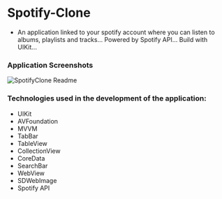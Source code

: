 # Spotify-Clone

- An application linked to your spotify account where you can listen to albums, playlists and tracks...
Powered by Spotify API...
Build with UIKit...

### Application Screenshots

![SpotifyClone Readme](https://github.com/hakanbaran/Spotify-Clone/assets/104249732/bb8997bd-3217-4f16-a6e6-bbc94dc04ab9)

### Technologies used in the development of the application:
- UIKit
- AVFoundation
- MVVM
- TabBar
- TableView
- CollectionView
- CoreData
- SearchBar
- WebView
- SDWebImage
- Spotify API


